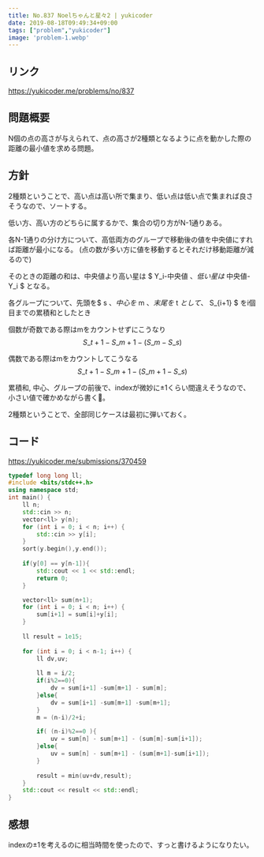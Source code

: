```yaml
---
title: No.837 Noelちゃんと星々2 | yukicoder
date: 2019-08-18T09:49:34+09:00
tags: ["problem","yukicoder"]
image: 'problem-1.webp'
---
```


## リンク
https://yukicoder.me/problems/no/837

## 問題概要
N個の点の高さが与えられて、点の高さが2種類となるように点を動かした際の距離の最小値を求める問題。

## 方針
2種類ということで、高い点は高い所で集まり、低い点は低い点で集まれば良さそうなので、ソートする。

低い方、高い方のどちらに属するかで、集合の切り方がN-1通りある。

各N-1通りの分け方について、高低両方のグループで移動後の値を中央値にすれば距離が最小になる。
(点の数が多い方に値を移動するとそれだけ移動距離が減るので)

そのときの距離の和は、中央値より高い星は $ Y_i-中央値 $、低い星は$ 中央値-Y_i $ となる。

各グループについて、先頭を$ s $、中心を$ m $、末尾を$ t $として、$ S_{i+1} $ をi個目までの累積和としたとき

個数が奇数である際はmをカウントせずにこうなり
$$ S\_{t+1} - S\_{m+1} - ( S\_{m} - S\_{s} ) $$

偶数である際はmをカウントしてこうなる
$$ S\_{t+1} - S\_{m+1} - ( S\_{m+1} - S\_{s} ) $$

累積和, 中心、グループの前後で、indexが微妙に±1くらい間違えそうなので、小さい値で確かめながら書く。

2種類ということで、全部同じケースは最初に弾いておく。


## コード

https://yukicoder.me/submissions/370459

```cpp
typedef long long ll;
#include <bits/stdc++.h>
using namespace std;
int main() {
    ll n;
    std::cin >> n;
    vector<ll> y(n);
    for (int i = 0; i < n; i++) {
        std::cin >> y[i];
    }
    sort(y.begin(),y.end());
    
    if(y[0] == y[n-1]){
        std::cout << 1 << std::endl;
        return 0;
    }

    vector<ll> sum(n+1);
    for (int i = 0; i < n; i++) {
        sum[i+1] = sum[i]+y[i]; 
    }
    
    ll result = 1e15;
    
    for (int i = 0; i < n-1; i++) {
        ll dv,uv;
        
        ll m = i/2;
        if(i%2==0){
            dv = sum[i+1] -sum[m+1] - sum[m];
        }else{
            dv = sum[i+1] -sum[m+1] -sum[m+1];
        }
        m = (n-i)/2+i;

        if( (n-i)%2==0 ){
            uv = sum[n] - sum[m+1] - (sum[m]-sum[i+1]);
        }else{
            uv = sum[n] - sum[m+1] - (sum[m+1]-sum[i+1]);
        }
        
        result = min(uv+dv,result);
    }
    std::cout << result << std::endl;
}
```

## 感想

indexの±1を考えるのに相当時間を使ったので、すっと書けるようになりたい。
